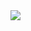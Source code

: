<a href="https://github.com/rollwagen">
<img align="center" src="https://github-readme-stats.vercel.app/api?username=rollwagen&show_icons=1&line_height=25&count_private=true&title_color=0366d6&text_color=8b949e&icon_color=0366d6&bg_color=ffffff&hide_border=1&hide_rank=1&layout=compact&hide_title=1" />
</a>
